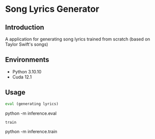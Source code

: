 # **Song Lyrics Generator**

## **Introduction**

A application for generating song lyrics trained from scratch (based on Taylor Swift's songs)

## **Environments**
- Python 3.10.10
- Cuda 12.1

## **Usage**

``` python
eval (generating lyrics)
```
python -m inference.eval
```
train
```
python -m inference.train
```
